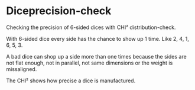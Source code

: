 # Diceprecision-check

Checking the precision of 6-sided dices with CHI² distribution-check.

With 6-sided dice every side has the chance to show up 1 time. Like 2, 4, 1, 6, 5, 3.

A bad dice can shop up a side more than one times because the sides are not flat enough, not in parallel, not same dimensions or the weight is missaligned.

The CHI² shows how precise a dice is manufactured.
